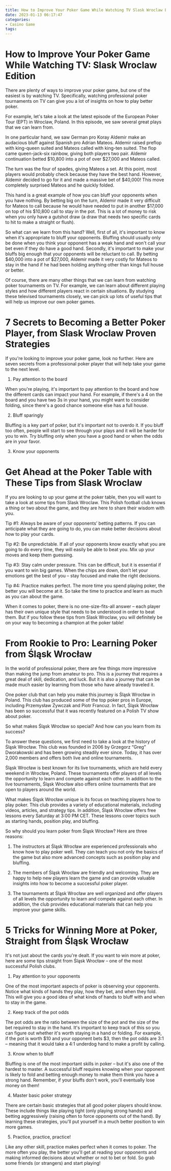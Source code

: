 ```yaml
---
title: How to Improve Your Poker Game While Watching TV Slask Wroclaw Edition
date: 2023-01-13 06:17:47
categories:
- Casino Game
tags:
---
```



#  How to Improve Your Poker Game While Watching TV: Slask Wroclaw Edition

There are plenty of ways to improve your poker game, but one of the easiest is by watching TV. Specifically, watching professional poker tournaments on TV can give you a lot of insights on how to play better poker.

For example, let's take a look at the latest episode of the European Poker Tour (EPT) in Wroclaw, Poland. In this episode, we saw several great plays that we can learn from.

In one particular hand, we saw German pro Koray Aldemir make an audacious bluff against Spanish pro Adrian Mateos. Aldemir raised preflop with king-queen suited and Mateos called with king-ten suited. The flop came queen-jack-six rainbow, giving both players two pair. Aldemir continuation betted $10,800 into a pot of over $27,000 and Mateos called.

The turn was the four of spades, giving Mateos a set. At this point, most players would probably check because they have the best hand. However, Aldemir decided to go for it and made a massive bet of $40,000! This move completely surprised Mateos and he quickly folded.

This hand is a great example of how you can bluff your opponents when you have nothing. By betting big on the turn, Aldemir made it very difficult for Mateos to call because he would have needed to put in another $17,000 on top of his $10,800 call to stay in the pot. This is a lot of money to risk when you only have a gutshot draw (a draw that needs two specific cards to hit to make a straight or flush).

So what can we learn from this hand? Well, first of all, it's important to know when it's appropriate to bluff your opponents. Bluffing should usually only be done when you think your opponent has a weak hand and won't call your bet even if they do have a good hand. Secondly, it's important to make your bluffs big enough that your opponents will be reluctant to call. By betting $40,000 into a pot of $27,000, Aldemir made it very costly for Mateos to stay in the hand if he had been holding anything other than kings full house or better.

Of course, there are many other things that we can learn from watching poker tournaments on TV. For example, we can learn about different playing styles and how different players react in certain situations. By studying these televised tournaments closely, we can pick up lots of useful tips that will help us improve our own poker games.

#  7 Secrets to Becoming a Better Poker Player, from Slask Wroclaw Proven Strategies

If you're looking to improve your poker game, look no further. Here are seven secrets from a professional poker player that will help take your game to the next level.

1. Pay attention to the board

When you're playing, it's important to pay attention to the board and how the different cards can impact your hand. For example, if there's a 4 on the board and you have two 3s in your hand, you might want to consider folding, since there's a good chance someone else has a full house.

2. Bluff sparingly

Bluffing is a key part of poker, but it's important not to overdo it. If you bluff too often, people will start to see through your plays and it will be harder for you to win. Try bluffing only when you have a good hand or when the odds are in your favor.

3. Know your opponents


#  Get Ahead at the Poker Table with These Tips from Slask Wroclaw 

If you are looking to up your game at the poker table, then you will want to take a look at some tips from Slask Wroclaw. This Polish football club knows a thing or two about the game, and they are here to share their wisdom with you.

Tip #1: Always be aware of your opponents’ betting patterns. If you can anticipate what they are going to do, you can make better decisions about how to play your cards.

Tip #2: Be unpredictable. If all of your opponents know exactly what you are going to do every time, they will easily be able to beat you. Mix up your moves and keep them guessing.

Tip #3: Stay calm under pressure. This can be difficult, but it is essential if you want to win big games. When the chips are down, don’t let your emotions get the best of you – stay focused and make the right decisions.

Tip #4: Practice makes perfect. The more time you spend playing poker, the better you will become at it. So take the time to practice and learn as much as you can about the game.

When it comes to poker, there is no one-size-fits-all answer – each player has their own unique style that needs to be understood in order to beat them. But if you follow these tips from Slask Wroclaw, you will definitely be on your way to becoming a champion at the poker table!

#  From Rookie to Pro: Learning Poker from Śląsk Wrocław 

In the world of professional poker, there are few things more impressive than making the jump from amateur to pro. This is a journey that requires a great deal of skill, dedication, and luck. But it is also a journey that can be made much easier by learning from those who have already traveled it.

One poker club that can help you make this journey is Śląsk Wrocław in Poland. This club has produced some of the top poker pros in Europe, including Przemysław Żywczak and Piotr Francuz. In fact, Śląsk Wrocław has been so successful that it was recently featured on a Polish TV show about poker.

So what makes Śląsk Wrocław so special? And how can you learn from its success?

To answer these questions, we first need to take a look at the history of Śląsk Wrocław. This club was founded in 2006 by Grzegorz “Greg” Dworakowski and has been growing steadily ever since. Today, it has over 2,000 members and offers both live and online tournaments.

Śląsk Wrocław is best known for its live tournaments, which are held every weekend in Wrocław, Poland. These tournaments offer players of all levels the opportunity to learn and compete against each other. In addition to the live tournaments, Śląsk Wrocław also offers online tournaments that are open to players around the world.

What makes Śląsk Wrocław unique is its focus on teaching players how to play poker. This club provides a variety of educational materials, including videos, articles, and strategy tips. In addition, Śląsk Wrocław offers free lessons every Saturday at 3:00 PM CET. These lessons cover topics such as starting hands, position play, and bluffing.

So why should you learn poker from Śląsk Wrocław? Here are three reasons:

1) The instructors at Śląsk Wrocław are experienced professionals who know how to play poker well. They can teach you not only the basics of the game but also more advanced concepts such as position play and bluffing.

2) The members of Śląsk Wrocław are friendly and welcoming. They are happy to help new players learn the game and can provide valuable insights into how to become a successful poker player.

3) The tournaments at Śląsk Wrocław are well organized and offer players of all levels the opportunity to learn and compete against each other. In addition, the club provides educational materials that can help you improve your game skills.

#  5 Tricks for Winning More at Poker, Straight from Śląsk Wrocław

It's not just about the cards you're dealt. If you want to win more at poker, here are some tips straight from Śląsk Wrocław – one of the most successful Polish clubs.

1. Pay attention to your opponents

One of the most important aspects of poker is observing your opponents. Notice what kinds of hands they play, how they bet, and when they fold. This will give you a good idea of what kinds of hands to bluff with and when to stay in the game.

2. Keep track of the pot odds

The pot odds are the ratio between the size of the pot and the size of the bet required to stay in the hand. It's important to keep track of this so you can figure out whether it's worth staying in a hand or folding. For example, if the pot is worth $10 and your opponent bets $3, then the pot odds are 3:1 – meaning that it would take a 4:1 underdog hand to make a profit by calling.

3. Know when to bluff

Bluffing is one of the most important skills in poker – but it's also one of the hardest to master. A successful bluff requires knowing when your opponent is likely to fold and betting enough money to make them think you have a strong hand. Remember, if your bluffs don't work, you'll eventually lose money on them!

4. Master basic poker strategy

There are certain basic strategies that all good poker players should know. These include things like playing tight (only playing strong hands) and betting aggressively (raising often to force opponents out of the hand). By learning these strategies, you'll put yourself in a much better position to win more games.

5. Practice, practice, practice!

Like any other skill, practice makes perfect when it comes to poker. The more often you play, the better you'll get at reading your opponents and making informed decisions about whether or not to bet or fold. So grab some friends (or strangers) and start playing!